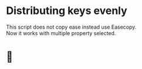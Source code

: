 # Distributing keys evenly 
This script does not copy ease instead use Easecopy.  
Now it works with multiple property selected.
# :otter:
